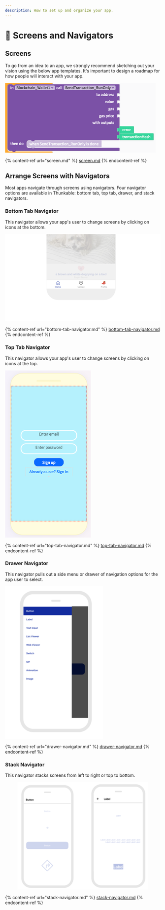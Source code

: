 ```yaml
---
description: How to set up and organize your app.
---
```


# 📐 Screens and Navigators

## Screens&#x20;

To go from an idea to an app, we strongly recommend sketching out your vision using the below app templates. It's important to design a roadmap for how people will interact with your app.&#x20;

![](<.gitbook/assets/image (48).png>)

{% content-ref url="screen.md" %}
[screen.md](screen.md)
{% endcontent-ref %}

## Arrange Screens with Navigators

Most apps navigate through screens using navigators. Four navigator options are available in Thunkable: bottom tab, top tab, drawer, and stack navigators.&#x20;

### Bottom Tab Navigator

This navigator allows your app's user to change screens by clicking on icons at the bottom.&#x20;

<div align="left">

<img src=".gitbook/assets/thunkable-docs-exhibits-81.png" alt="" width="563">

</div>

{% content-ref url="bottom-tab-navigator.md" %}
[bottom-tab-navigator.md](bottom-tab-navigator.md)
{% endcontent-ref %}

### Top Tab Navigator

This navigator allows your app's user to change screens by clicking on icons at the top.&#x20;

<div align="left">

<img src=".gitbook/assets/image (112).png" alt="Top Tab Navigator">

</div>

{% content-ref url="top-tab-navigator.md" %}
[top-tab-navigator.md](top-tab-navigator.md)
{% endcontent-ref %}

### Drawer Navigator

This navigator pulls out a side menu or drawer of navigation options for the app user to select.

<img src=".gitbook/assets/drawer navigator.png" alt="" data-size="original">

{% content-ref url="drawer-navigator.md" %}
[drawer-navigator.md](drawer-navigator.md)
{% endcontent-ref %}

### Stack Navigator

This navigator stacks screens from left to right or top to bottom.

<div align="left">

<figure><img src=".gitbook/assets/stack nav - android copy.png" alt="" width="437"><figcaption></figcaption></figure>

</div>

{% content-ref url="stack-navigator.md" %}
[stack-navigator.md](stack-navigator.md)
{% endcontent-ref %}
